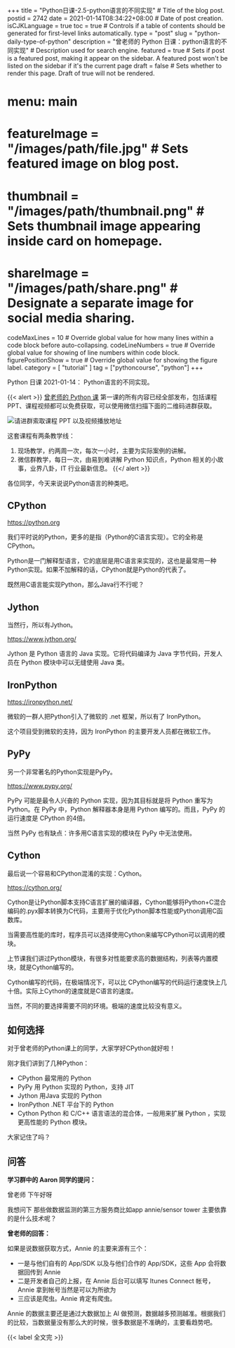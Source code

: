 +++
title = "Python日课-2.5-python语言的不同实现" # Title of the blog post.
postid = 2742
date = 2021-01-14T08:34:22+08:00 # Date of post creation.
isCJKLanguage = true
toc = true # Controls if a table of contents should be generated for first-level links automatically.
type = "post"
slug = "python-daily-type-of-python"
description = "曾老师的 Python 日课：python语言的不同实现" # Description used for search engine.
featured = true # Sets if post is a featured post, making it appear on the sidebar. A featured post won't be listed on the sidebar if it's the current page
draft = false # Sets whether to render this page. Draft of true will not be rendered.
# menu: main
# featureImage = "/images/path/file.jpg" # Sets featured image on blog post.
# thumbnail = "/images/path/thumbnail.png" # Sets thumbnail image appearing inside card on homepage.
# shareImage = "/images/path/share.png" # Designate a separate image for social media sharing.
codeMaxLines = 10 # Override global value for how many lines within a code block before auto-collapsing.
codeLineNumbers = true # Override global value for showing of line numbers within code block.
figurePositionShow = true # Override global value for showing the figure label.
category = [ "tutorial" ]
tag = ["pythoncourse", "python"]
+++

Python 日课 2021-01-14： Python语言的不同实现。<!--more-->

{{< alert >}}
[曾老师的 Python 课](/tag/pythoncourse/) 第一课的所有内容已经全部发布，包括课程 PPT、课程视频都可以免费获取，可以使用微信扫描下面的二维码进群获取。

![请进群索取课程 PPT 以及视频播放地址](/uploads/2021/01/qrcode-python-course1.png)

这套课程有两条教学线：

1. 现场教学，约两周一次，每次一小时，主要为实际案例的讲解。
2. 微信群教学，每日一次，由易到难讲解 Python 知识点，Python 相关的小故事，业界八卦，IT 行业最新信息。
{{</ alert >}}

各位同学，今天来说说Python语言的种类吧。

## CPython

https://python.org

我们平时说的Python，更多的是指（Python的C语言实现）。它的全称是CPython。

Python是一门解释型语言，它的底层是用C语言来实现的，这也是最常用一种Python实现。如果不加解释的话，CPython就是Python的代表了。

既然用C语言能实现Python，那么Java行不行呢？

## Jython

当然行，所以有Jython。

https://www.jython.org/

Jython 是 Python 语言的 Java 实现。它将代码编译为 Java 字节代码，开发人员在 Python 模块中可以无缝使用 Java 类。

## IronPython

https://ironpython.net/

微软的一群人把Python引入了微软的 .net 框架，所以有了 IronPython。

这个项目受到微软的支持，因为 IronPython 的主要开发人员都在微软工作。

## PyPy

另一个非常著名的Python实现是PyPy。

https://www.pypy.org/

PyPy 可能是最令人兴奋的 Python 实现，因为其目标就是将 Python 重写为 Python。在 PyPy 中，Python 解释器本身是用 Python 编写的。而且，PyPy 的运行速度是 CPython 的4倍。

当然 PyPy 也有缺点：许多用C语言实现的模块在 PyPy 中无法使用。


## Cython

最后说一个容易和CPython混淆的实现：Cython。

https://cython.org/

Cython是让Python脚本支持C语言扩展的编译器，Cython能够将Python+C混合编码的.pyx脚本转换为C代码，主要用于优化Python脚本性能或Python调用C函数库。

当需要高性能的库时，程序员可以选择使用Cython来编写CPython可以调用的模块。

上节课我们讲过Python模块，有很多对性能要求高的数据结构，列表等内置模块，就是Cython编写的。

Cython编写的代码，在极端情况下，可以比 CPython编写的代码运行速度快上几十倍。实际上Cython的速度就是C语言的速度。

当然，不同的要选择需要不同的环境。极端的速度比较没有意义。

## 如何选择

对于曾老师的Python课上的同学，大家学好CPython就好啦！

刚才我们讲到了几种Python：

- CPython 最常用的 Python
- PyPy 用 Python 实现的 Python，支持 JIT
- Jython 用Java 实现的 Python
- IronPython .NET 平台下的 Python
- Cython Python 和 C/C++ 语言语法的混合体，一般用来扩展 Python ，实现更高性能的 Python 模块。

大家记住了吗？

## 问答

**学习群中的 Aaron 同学的提问：**

曾老师 下午好呀

我想问下 那些做数据监测的第三方服务商比如app annie/sensor tower 主要依靠的是什么技术呢？

**曾老师的回答：**

如果是说数据获取方式，Annie 的主要来源有三个：

- 一是与他们自有的 App/SDK 以及与他们合作的 App/SDK，这些 App 会将数据回传到 Annie
- 二是开发者自己的上报，在 Annie 后台可以填写 Itunes Connect 帐号，Annie 拿到帐号当然是可以为所欲为
- 三应该是爬虫。Annie 肯定有爬虫。

Annie 的数据主要还是通过大数据加上 AI 做预测，数据越多预测越准。根据我们的比较，当数据量没有那么大的时候，很多数据是不准确的，主要看趋势吧。

{{< label 全文完 >}}